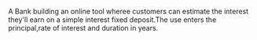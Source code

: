 A Bank building an online tool wheree customers can estimate the interest they'll earn on a simple interest fixed deposit.The use enters the principal,rate of interest and duration in years.
